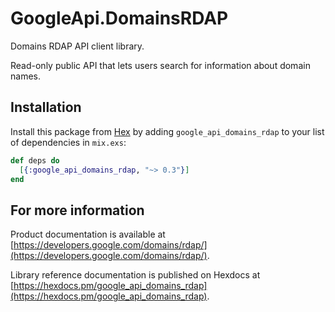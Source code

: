 # GoogleApi.DomainsRDAP

Domains RDAP API client library.

Read-only public API that lets users search for information about domain names.

## Installation

Install this package from [Hex](https://hex.pm) by adding
`google_api_domains_rdap` to your list of dependencies in `mix.exs`:

```elixir
def deps do
  [{:google_api_domains_rdap, "~> 0.3"}]
end
```

## For more information

Product documentation is available at [https://developers.google.com/domains/rdap/](https://developers.google.com/domains/rdap/).

Library reference documentation is published on Hexdocs at
[https://hexdocs.pm/google_api_domains_rdap](https://hexdocs.pm/google_api_domains_rdap).
